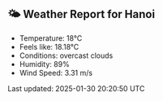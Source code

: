 <!-- WEATHER-START -->
## 🌤 Weather Report for Hanoi

- Temperature: 18°C
- Feels like: 18.18°C
- Conditions: overcast clouds
- Humidity: 89%
- Wind Speed: 3.31 m/s

Last updated: 2025-01-30 20:20:50 UTC
<!-- WEATHER-END -->
